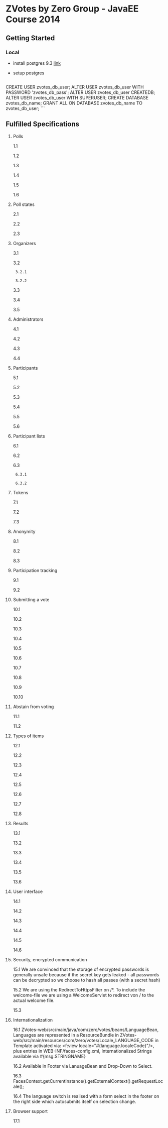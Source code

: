 # ZVotes by Zero Group - JavaEE Course 2014

## Getting Started

### Local
* install postgres 9.3  [link](http://postgresapp.com/)
* setup postgres

    ```
CREATE USER zvotes_db_user;
ALTER USER zvotes_db_user WITH PASSWORD 'zvotes_db_pass';
ALTER USER zvotes_db_user CREATEDB;
ALTER USER zvotes_db_user WITH SUPERUSER;
CREATE DATABASE zvotes_db_name;
GRANT ALL ON DATABASE zvotes_db_name TO zvotes_db_user;
    ```

## Fulfilled Specifications

1. Polls

    1.1
    
    1.2
    
    1.3
    
    1.4
    
    1.5
    
    1.6

2. Poll states

    2.1
    
    2.2
    
    2.3

3. Organizers

    3.1
    
    3.2
    
        3.2.1
        
        3.2.2
    
    3.3
    
    3.4
    
    3.5

4. Administrators

    4.1
    
    4.2
    
    4.3
    
    4.4

5. Participants

    5.1
    
    5.2
    
    5.3
    
    5.4
    
    5.5
    
    5.6

6. Participant lists

    6.1
    
    6.2
    
    6.3
    
        6.3.1
        
        6.3.2

7. Tokens

    7.1
    
    7.2
    
    7.3

8. Anonymity

    8.1
    
    8.2
    
    8.3

9. Participation tracking

    9.1
    
    9.2

10. Submitting a vote

    10.1
    
    10.2
    
    10.3
    
    10.4
    
    10.5
    
    10.6
    
    10.7
    
    10.8
    
    10.9
    
    10.10

11. Abstain from voting

    11.1
    
    11.2

12. Types of items

    12.1
    
    12.2
    
    12.3
    
    12.4
    
    12.5
    
    12.6
    
    12.7
    
    12.8

13. Results

    13.1
    
    13.2
    
    13.3
    
    13.4
    
    13.5
    
    13.6

14. User interface

    14.1
    
    14.2
    
    14.3
    
    14.4
    
    14.5
    
    14.6

15. Security, encrypted communication

    15.1 We are convinced that the storage of encrypted passwords is generally unsafe because if the secret key gets leaked - all passwords can be decrypted so we choose to hash all passes (with a secret hash)
    
    15.2 We are using the RedirectToHttpsFilter on /*. To include the welcome-file we are using a WelcomeServlet to redirect von / to the actual welcome file.
    
    15.3

16. Internationalization

    16.1 ZVotes-web/src/main/java/com/zero/votes/beans/LanguageBean, Languages are represented in a ResourceBundle in ZVotes-web/src/main/resources/com/zero/votes/Locale_LANGUAGE_CODE in Template activated via: <f:view locale="#{language.localeCode}"/>, plus entries in WEB-INF/faces-config.xml, Internationalized Strings available via #{msg.STRINGNAME}
    
    16.2 Available in Footer via LanuageBean and Drop-Down to Select.
    
    16.3 FacesContext.getCurrentInstance().getExternalContext().getRequestLocale();
    
    16.4 The language switch is realised with a form select in the footer on the right side which autosubmits itself on selection change.

17. Browser support

    17.1
